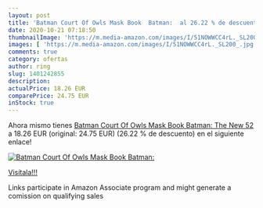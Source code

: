 ```yaml
---
layout: post
title: 'Batman Court Of Owls Mask Book  Batman:  al 26.22 % de descuento'
date: 2020-10-21 07:18:50
thumbnailImage: 'https://m.media-amazon.com/images/I/51NOWWCC4rL._SL200_.jpg'
images: [ 'https://m.media-amazon.com/images/I/51NOWWCC4rL._SL200_.jpg' ]
comments: true
category: ofertas
author: ring
slug: 1401242855
description:
actualPrice: 18.26 EUR
comparePrice: 24.75 EUR
inStock: true
---
```


Ahora mismo tienes [Batman Court Of Owls Mask Book  Batman: The New 52 ](https://www.amazon.es/dp/1401242855/?tag=tolees-21) a 18.26 EUR (original: 24.75 EUR) (26.22 %  de descuento) en el siguiente enlace!

[![Batman Court Of Owls Mask Book  Batman: ](https://m.media-amazon.com/images/I/51NOWWCC4rL._SL200_.jpg)](https://www.amazon.es/dp/1401242855/?tag=tolees-21)

[Visítala!!!](https://www.amazon.es/dp/1401242855/?tag=tolees-21)

Links participate in Amazon Associate program and might generate a comission on qualifying sales
